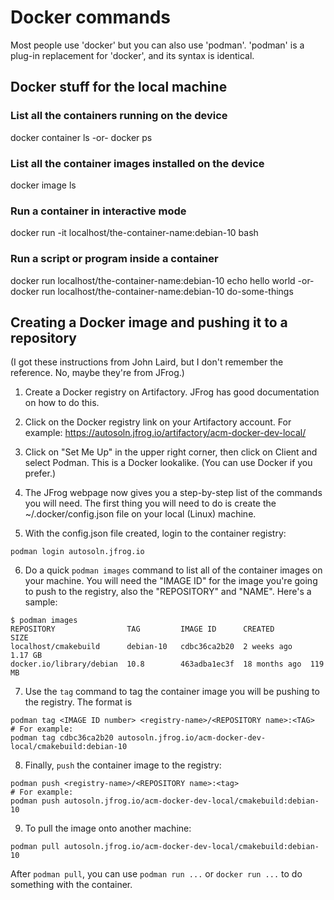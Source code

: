 # Docker commands

Most people use 'docker' but you can also use 'podman'.
'podman' is a plug-in replacement for 'docker', and its
syntax is identical.


## Docker stuff for the local machine

### List all the  containers running on the device

docker container ls
-or-
docker ps

### List all the container images installed on the device

docker image ls

### Run a container in interactive mode

docker run -it localhost/the-container-name:debian-10 bash

### Run a script or program inside a container

docker run localhost/the-container-name:debian-10 echo hello world
-or-
docker run localhost/the-container-name:debian-10 do-some-things


## Creating a Docker image and pushing it to a repository

(I got these instructions from John Laird, but I don't 
remember the reference. No, maybe they're from JFrog.)

1. Create a Docker registry on Artifactory. JFrog has
  good documentation on how to do this.

2. Click on the Docker registry link on your Artifactory
  account. For example: https://autosoln.jfrog.io/artifactory/acm-docker-dev-local/

3. Click on "Set Me Up" in the upper right corner, then click on Client and 
  select Podman. This is a Docker lookalike. (You can use Docker 
  if you prefer.)

4. The JFrog webpage now gives you a step-by-step list of the commands you 
  will need. The first thing you will need to do is create the 
  ~/.docker/config.json file on your local (Linux) machine.

5. With the config.json file created, login to the container registry:
```
podman login autosoln.jfrog.io
```

6. Do a quick `podman images` command to list all of the container images
  on your machine. You will need the "IMAGE ID" for the image you're going
  to push to the registry, also the "REPOSITORY" and "NAME". Here's a 
  sample:
```
$ podman images
REPOSITORY                TAG         IMAGE ID      CREATED        SIZE
localhost/cmakebuild      debian-10   cdbc36ca2b20  2 weeks ago    1.17 GB
docker.io/library/debian  10.8        463adba1ec3f  18 months ago  119 MB
```

7. Use the `tag` command to tag the container image you will be pushing to
  the registry.  The format is 
```
podman tag <IMAGE ID number> <registry-name>/<REPOSITORY name>:<TAG>
# For example:
podman tag cdbc36ca2b20 autosoln.jfrog.io/acm-docker-dev-local/cmakebuild:debian-10
```

8. Finally, `push` the container image to the registry:
```
podman push <registry-name>/<REPOSITORY name>:<tag>
# For example:
podman push autosoln.jfrog.io/acm-docker-dev-local/cmakebuild:debian-10
```

9. To pull the image onto another machine:
```
podman pull autosoln.jfrog.io/acm-docker-dev-local/cmakebuild:debian-10
```

After `podman pull`, you can use `podman run ...` or `docker run ...` to 
do something with the container.
